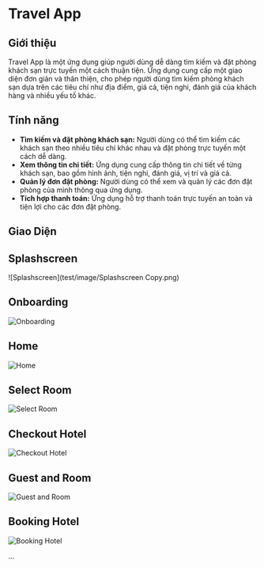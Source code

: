 # Travel App

## Giới thiệu

Travel App là một ứng dụng giúp người dùng dễ dàng tìm kiếm và đặt phòng khách sạn trực tuyến một cách thuận tiện. Ứng dụng cung cấp một giao diện đơn giản và thân thiện, cho phép người dùng tìm kiếm phòng khách sạn dựa trên các tiêu chí như địa điểm, giá cả, tiện nghi, đánh giá của khách hàng và nhiều yếu tố khác.

## Tính năng

- **Tìm kiếm và đặt phòng khách sạn:** Người dùng có thể tìm kiếm các khách sạn theo nhiều tiêu chí khác nhau và đặt phòng trực tuyến một cách dễ dàng.
- **Xem thông tin chi tiết:** Ứng dụng cung cấp thông tin chi tiết về từng khách sạn, bao gồm hình ảnh, tiện nghi, đánh giá, vị trí và giá cả.
- **Quản lý đơn đặt phòng:** Người dùng có thể xem và quản lý các đơn đặt phòng của mình thông qua ứng dụng.
- **Tích hợp thanh toán:** Ứng dụng hỗ trợ thanh toán trực tuyến an toàn và tiện lợi cho các đơn đặt phòng.


## Giao Diện

## Splashscreen
![Splashscreen](test/image/Splashscreen Copy.png)

## Onboarding
![Onboarding](link_tới_ảnh_onboarding)

## Home
![Home](link_tới_ảnh_home)

## Select Room
![Select Room](link_tới_ảnh_select_room)

## Checkout Hotel
![Checkout Hotel](link_tới_ảnh_checkout_hotel)

## Guest and Room
![Guest and Room](link_tới_ảnh_guest_and_room)

## Booking Hotel
![Booking Hotel](link_tới_ảnh_booking_hotel)

...
